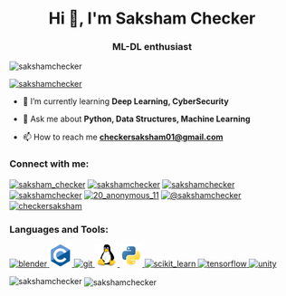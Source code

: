 <h1 align="center">Hi 👋, I'm Saksham Checker</h1>
<h3 align="center">ML-DL enthusiast</h3>

<p align="left"> <img src="https://komarev.com/ghpvc/?username=sakshamchecker&label=Profile%20views&color=0e75b6&style=flat" alt="sakshamchecker" /> </p>

<p align="left"> <a href="https://github.com/ryo-ma/github-profile-trophy"><img src="https://github-profile-trophy.vercel.app/?username=sakshamchecker" alt="sakshamchecker" /></a> </p>

<!-- - 🔭 I’m currently working on [TraMonIs](https://github.com/DTU-DCODER/TraMoniS) -->

- 🌱 I’m currently learning **Deep Learning, CyberSecurity**

- 💬 Ask me about **Python, Data Structures, Machine Learning**

- 📫 How to reach me **checkersaksham01@gmail.com**

<h3 align="left">Connect with me:</h3>
<p align="left">
<a href="https://twitter.com/saksham_checker" target="blank"><img align="center" src="https://raw.githubusercontent.com/rahuldkjain/github-profile-readme-generator/neutral-icons/src/images/icons/Social/twitter.svg" alt="saksham_checker" height="30" width="40" /></a>
<a href="https://linkedin.com/in/sakshamchecker" target="blank"><img align="center" src="https://raw.githubusercontent.com/rahuldkjain/github-profile-readme-generator/neutral-icons/src/images/icons/Social/linked-in-alt.svg" alt="sakshamchecker" height="30" width="40" /></a>
<a href="https://kaggle.com/sakshamchecker" target="blank"><img align="center" src="https://raw.githubusercontent.com/rahuldkjain/github-profile-readme-generator/neutral-icons/src/images/icons/Social/kaggle.svg" alt="sakshamchecker" height="30" width="40" /></a>
<a href="https://fb.com/sakshamchecker" target="blank"><img align="center" src="https://raw.githubusercontent.com/rahuldkjain/github-profile-readme-generator/neutral-icons/src/images/icons/Social/facebook.svg" alt="sakshamchecker" height="30" width="40" /></a>
<a href="https://instagram.com/20_anonymous_11" target="blank"><img align="center" src="https://raw.githubusercontent.com/rahuldkjain/github-profile-readme-generator/neutral-icons/src/images/icons/Social/instagram.svg" alt="20_anonymous_11" height="30" width="40" /></a>
<a href="https://medium.com/@sakshamchecker" target="blank"><img align="center" src="https://raw.githubusercontent.com/rahuldkjain/github-profile-readme-generator/neutral-icons/src/images/icons/Social/medium.svg" alt="@sakshamchecker" height="30" width="40" /></a>
<a href="https://www.hackerrank.com/checkersaksham" target="blank"><img align="center" src="https://raw.githubusercontent.com/rahuldkjain/github-profile-readme-generator/neutral-icons/src/images/icons/Social/hackerrank.svg" alt="checkersaksham" height="30" width="40" /></a>
</p>

<h3 align="left">Languages and Tools:</h3>
<p align="left"> <a href="https://www.blender.org/" target="_blank"> <img src="https://download.blender.org/branding/community/blender_community_badge_white.svg" alt="blender" width="40" height="40"/> </a> <a href="https://www.cprogramming.com/" target="_blank"> <img src="https://raw.githubusercontent.com/devicons/devicon/master/icons/c/c-original.svg" alt="c" width="40" height="40"/> </a> <a href="https://git-scm.com/" target="_blank"> <img src="https://www.vectorlogo.zone/logos/git-scm/git-scm-icon.svg" alt="git" width="40" height="40"/> </a> <a href="https://www.linux.org/" target="_blank"> <img src="https://raw.githubusercontent.com/devicons/devicon/master/icons/linux/linux-original.svg" alt="linux" width="40" height="40"/> </a> <a href="https://www.python.org" target="_blank"> <img src="https://raw.githubusercontent.com/devicons/devicon/master/icons/python/python-original.svg" alt="python" width="40" height="40"/> </a> <a href="https://scikit-learn.org/" target="_blank"> <img src="https://upload.wikimedia.org/wikipedia/commons/0/05/Scikit_learn_logo_small.svg" alt="scikit_learn" width="40" height="40"/> </a> <a href="https://www.tensorflow.org" target="_blank"> <img src="https://www.vectorlogo.zone/logos/tensorflow/tensorflow-icon.svg" alt="tensorflow" width="40" height="40"/> </a> <a href="https://unity.com/" target="_blank"> <img src="https://www.vectorlogo.zone/logos/unity3d/unity3d-icon.svg" alt="unity" width="40" height="40"/> </a> </p>

<p><img align="left" src="https://github-readme-stats.vercel.app/api/top-langs?username=sakshamchecker&show_icons=true&locale=en&layout=compact" alt="sakshamchecker" /></p>

<p>&nbsp;<img align="center" src="https://github-readme-stats.vercel.app/api?username=sakshamchecker&show_icons=true&locale=en" alt="sakshamchecker" /></p>
